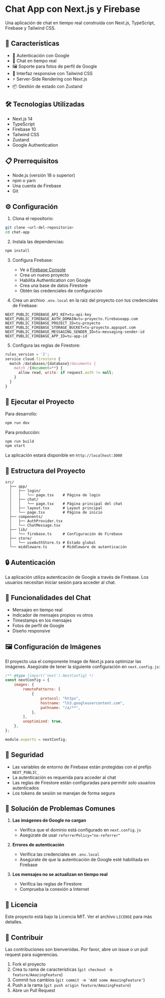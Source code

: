 # Chat App con Next.js y Firebase

Una aplicación de chat en tiempo real construida con Next.js, TypeScript, Firebase y Tailwind CSS.

## 🚀 Características

-   🔐 Autenticación con Google
-   💬 Chat en tiempo real
-   🖼️ Soporte para fotos de perfil de Google
-   🎨 Interfaz responsive con Tailwind CSS
-   ⚡ Server-Side Rendering con Next.js
-   📦 Gestión de estado con Zustand

## 🛠️ Tecnologías Utilizadas

-   Next.js 14
-   TypeScript
-   Firebase 10
-   Tailwind CSS
-   Zustand
-   Google Authentication

## 📋 Prerrequisitos

-   Node.js (versión 18 o superior)
-   npm o yarn
-   Una cuenta de Firebase
-   Git

## ⚙️ Configuración

1. Clona el repositorio:

```bash
git clone <url-del-repositorio>
cd chat-app
```

2. Instala las dependencias:

```bash
npm install
```

3. Configura Firebase:

    - Ve a [Firebase Console](https://console.firebase.google.com/)
    - Crea un nuevo proyecto
    - Habilita Authentication con Google
    - Crea una base de datos Firestore
    - Obtén las credenciales de configuración

4. Crea un archivo `.env.local` en la raíz del proyecto con tus credenciales de Firebase:

```env
NEXT_PUBLIC_FIREBASE_API_KEY=tu-api-key
NEXT_PUBLIC_FIREBASE_AUTH_DOMAIN=tu-proyecto.firebaseapp.com
NEXT_PUBLIC_FIREBASE_PROJECT_ID=tu-proyecto
NEXT_PUBLIC_FIREBASE_STORAGE_BUCKET=tu-proyecto.appspot.com
NEXT_PUBLIC_FIREBASE_MESSAGING_SENDER_ID=tu-messaging-sender-id
NEXT_PUBLIC_FIREBASE_APP_ID=tu-app-id
```

5. Configura las reglas de Firestore:

```javascript
rules_version = '2';
service cloud.firestore {
  match /databases/{database}/documents {
    match /{document=**} {
      allow read, write: if request.auth != null;
    }
  }
}
```

## 🚀 Ejecutar el Proyecto

Para desarrollo:

```bash
npm run dev
```

Para producción:

```bash
npm run build
npm start
```

La aplicación estará disponible en `http://localhost:3000`

## 📁 Estructura del Proyecto

```
src/
  ├── app/
  │   ├── login/
  │   │   └── page.tsx    # Página de login
  │   ├── chat/
  │   │   └── page.tsx    # Página principal del chat
  │   ├── layout.tsx      # Layout principal
  │   └── page.tsx        # Página de inicio
  ├── components/
  │   ├── AuthProvider.tsx
  │   └── ChatMessage.tsx
  ├── lib/
  │   └── firebase.ts     # Configuración de Firebase
  ├── store/
  │   └── useAuthStore.ts # Estado global
  └── middleware.ts       # Middleware de autenticación
```

## 🔒 Autenticación

La aplicación utiliza autenticación de Google a través de Firebase. Los usuarios necesitan iniciar sesión para acceder al chat.

## 💬 Funcionalidades del Chat

-   Mensajes en tiempo real
-   Indicador de mensajes propios vs otros
-   Timestamps en los mensajes
-   Fotos de perfil de Google
-   Diseño responsive

## 🖼️ Configuración de Imágenes

El proyecto usa el componente Image de Next.js para optimizar las imágenes. Asegúrate de tener la siguiente configuración en `next.config.js`:

```javascript
/** @type {import('next').NextConfig} */
const nextConfig = {
	images: {
		remotePatterns: [
			{
				protocol: "https",
				hostname: "lh3.googleusercontent.com",
				pathname: "/a/**",
			},
		],
		unoptimized: true,
	},
};

module.exports = nextConfig;
```

## 🔐 Seguridad

-   Las variables de entorno de Firebase están protegidas con el prefijo `NEXT_PUBLIC_`
-   La autenticación es requerida para acceder al chat
-   Las reglas de Firestore están configuradas para permitir solo usuarios autenticados
-   Los tokens de sesión se manejan de forma segura

## 🐛 Solución de Problemas Comunes

1. **Las imágenes de Google no cargan**

    - Verifica que el dominio está configurado en `next.config.js`
    - Asegúrate de usar `referrerPolicy="no-referrer"`

2. **Errores de autenticación**

    - Verifica las credenciales en `.env.local`
    - Asegúrate de que la autenticación de Google esté habilitada en Firebase

3. **Los mensajes no se actualizan en tiempo real**
    - Verifica las reglas de Firestore
    - Comprueba la conexión a Internet

## 📄 Licencia

Este proyecto está bajo la Licencia MIT. Ver el archivo `LICENSE` para más detalles.

## 👥 Contribuir

Las contribuciones son bienvenidas. Por favor, abre un issue o un pull request para sugerencias.

1. Fork el proyecto
2. Crea tu rama de características (`git checkout -b feature/AmazingFeature`)
3. Commit tus cambios (`git commit -m 'Add some AmazingFeature'`)
4. Push a la rama (`git push origin feature/AmazingFeature`)
5. Abre un Pull Request
